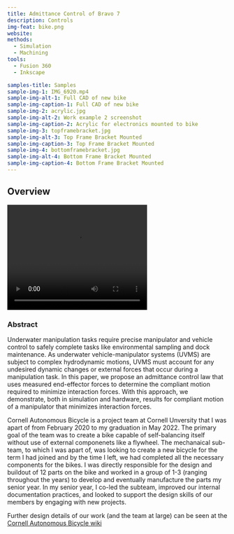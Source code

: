 ```yaml
---
title: Admittance Control of Bravo 7
description: Controls
img-feat: bike.png
website: 
methods:
  - Simulation
  - Machining
tools:
  - Fusion 360
  - Inkscape

samples-title: Samples
sample-img-1: IMG_6920.mp4
sample-img-alt-1: Full CAD of new bike
sample-img-caption-1: Full CAD of new bike
sample-img-2: acrylic.jpg
sample-img-alt-2: Work example 2 screenshot
sample-img-caption-2: Acrylic for electronics mounted to bike
sample-img-3: topframebracket.jpg
sample-img-alt-3: Top Frame Bracket Mounted
sample-img-caption-3: Top Frame Bracket Mounted
sample-img-4: bottomframebracket.jpg
sample-img-alt-4: Bottom Frame Bracket Mounted
sample-img-caption-4: Bottom Frame Bracket Mounted
---
```


## Overview

<video width="320" height="240" controls>
  <source src="IMG_6920.mp4" type="video/mp4">
</video>

### Abstract

Underwater manipulation tasks require precise manipulator and vehicle control to safely complete tasks like environmental sampling and dock maintenance. As underwater vehicle-manipulator systems (UVMS) are subject to complex hydrodynamic motions, UVMS must account for any undesired dynamic changes or external forces that occur during a manipulation task. In this paper, we propose an admittance control law that uses measured end-effector forces to determine the compliant motion required to minimize interaction forces. With this approach, we demonstrate, both in simulation and hardware, results for compliant motion of a manipulator that minimizes interaction forces.

Cornell Autonomous Bicycle is a project team at Cornell Unversity that I was apart of from February 2020 to my graduation in May 2022. The primary goal of the team was to create a bike capable of self-balancing itself without use of external componenets like a flywheel. The mechanaical sub-team, to which I was apart of, was looking to create a new bicycle for the term I had joined and by the time I left, we had completed all the necessary components for the bikes. I was directly responsible for the design and buildout of 12 parts on the bike and worked in a group of 1-3 (ranging throughout the years) to develop and eventually manufacture the parts my senior year. In my senior year, I co-led the subteam, improved our internal documentation practices, and looked to support the design skills of our members by engaging with new projects.

Further design details of our work (and the team at large) can be seen at the [Cornell Autonomous Bicycle wiki](http://ec2-18-223-29-116.us-east-2.compute.amazonaws.com/wiki/index.php/The_New_Bike)
